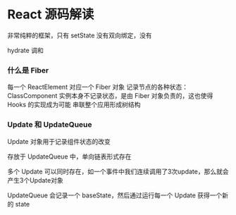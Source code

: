 # React 源码解读


非常纯粹的框架，只有 setState 没有双向绑定，没有

hydrate 调和



### 什么是 Fiber

每一个 ReactElement 对应一个 Fiber 对象
记录节点的各种状态：ClassComponent 实例本身不记录状态，是由 Fiber 对象负责的，这也使得 Hooks 的实现成为可能
串联整个应用形成树结构


### Update 和 UpdateQueue

Update 对象用于记录组件状态的改变

存放于 UpdateQueue 中，单向链表形式存在

多个 Update 可以同时存在，如一个事件中我们连续调用了3次update，那么就会产生3个Update对象


UpdateQueue 会记录一个 baseState，然后通过运行每一个 Update 获得一个新的 state






